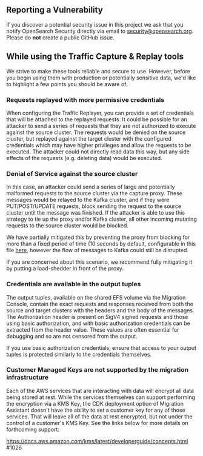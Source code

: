 ## Reporting a Vulnerability

If you discover a potential security issue in this project we ask that you notify OpenSearch Security directly via email to security@opensearch.org. Please do **not** create a public GitHub issue.

## While using the Traffic Capture & Replay tools

We strive to make these tools reliable and secure to use. However, before you begin using them with production or potentially sensitive data, we'd like to highlight a few points you should be aware of.

### Requests replayed with more permissive credentials

When configuring the Traffic Replayer, you can provide a set of credentials that will be attached to the replayed requests. It could be possible for an attacker to send a series of requests that they are not authorized to execute against the source cluster. The requests would be denied on the source cluster, but replayed against the target cluster with the configured credentials which may have higher privileges and allow the requests to be executed. The attacker could not directly read data this way, but any side effects of the requests (e.g. deleting data) would be executed.

### Denial of Service against the source cluster

In this case, an attacker could send a series of large and potentially malformed requests to the source cluster via the capture proxy. These messages would be relayed to the Kafka cluster, and if they were PUT/POST/UPDATE requests, block sending the request to the source cluster until the message was finished. If the attacker is able to use this strategy to tie up the proxy and/or Kafka cluster, all other incoming mutating requests to the source cluster would be blocked.

We have partially mitigated this by preventing the proxy from blocking for more than a fixed period of time (10 seconds by default, configurable in this file [here](./TrafficCapture/trafficCaptureProxyServer/src/main/java/org/opensearch/migrations/trafficcapture/proxyserver/CaptureProxy.java), however the flow of messages to Kafka could still be disrupted.

If you are concerned about this scenario, we recommend fully mitigating it by putting a load-shedder in front of the proxy.

### Credentials are available in the output tuples

The output tuples, available on the shared EFS volume via the Migration Console, contain the exact requests and responses received from both the source and target clusters with the headers and the body of the messages. The Authorization header is present on SigV4 signed requests and those using basic authorization, and with basic authorization credentials can be extracted from the header value. These values are often essential for debugging and so are not censored from the output.

If you use basic authorization credentials, ensure that access to your output tuples is protected similarly to the credentials themselves.

### Customer Managed Keys are not supported by the migration infrastructure
Each of the AWS services that are interacting with data will encrypt all data being stored at rest. While the services themselves can support performing the encryption via a KMS Key, the CDK deployment option of Migration Assistant doesn't have the ability to set a customer key for any of those services. That will leave all of the data at rest encrypted, but not under the control of a customer's KMS Key. See the links below for more details on forthcoming support:

https://docs.aws.amazon.com/kms/latest/developerguide/concepts.html
#1026
